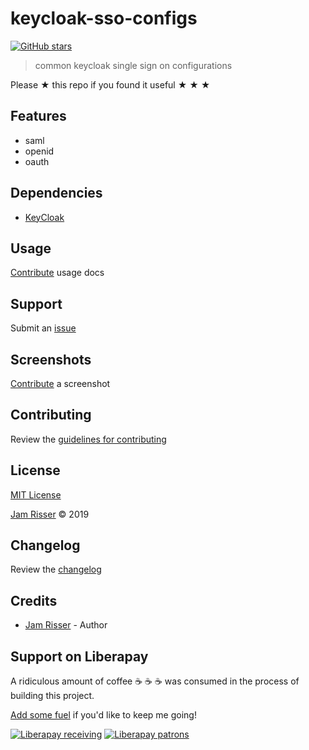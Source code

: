 # keycloak-sso-configs

[![GitHub stars](https://img.shields.io/github/stars/codejamninja/keycloak-sso-configs.svg?style=social&label=Stars)](https://github.com/codejamninja/keycloak-sso-configs)

> common keycloak single sign on configurations

Please ★ this repo if you found it useful ★ ★ ★


## Features

* saml
* openid
* oauth


## Dependencies

* [KeyCloak](https://www.keycloak.org)


## Usage

[Contribute](https://github.com/codejamninja/keycloak-sso-configs/blob/master/CONTRIBUTING.md) usage docs


## Support

Submit an [issue](https://github.com/codejamninja/keycloak-sso-configs/issues/new)


## Screenshots

[Contribute](https://github.com/codejamninja/keycloak-sso-configs/blob/master/CONTRIBUTING.md) a screenshot


## Contributing

Review the [guidelines for contributing](https://github.com/codejamninja/keycloak-sso-configs/blob/master/CONTRIBUTING.md)


## License

[MIT License](https://github.com/codejamninja/keycloak-sso-configs/blob/master/LICENSE)

[Jam Risser](https://codejam.ninja) © 2019


## Changelog

Review the [changelog](https://github.com/codejamninja/keycloak-sso-configs/blob/master/CHANGELOG.md)


## Credits

* [Jam Risser](https://codejam.ninja) - Author


## Support on Liberapay

A ridiculous amount of coffee ☕ ☕ ☕ was consumed in the process of building this project.

[Add some fuel](https://liberapay.com/codejamninja/donate) if you'd like to keep me going!

[![Liberapay receiving](https://img.shields.io/liberapay/receives/codejamninja.svg?style=flat-square)](https://liberapay.com/codejamninja/donate)
[![Liberapay patrons](https://img.shields.io/liberapay/patrons/codejamninja.svg?style=flat-square)](https://liberapay.com/codejamninja/donate)
